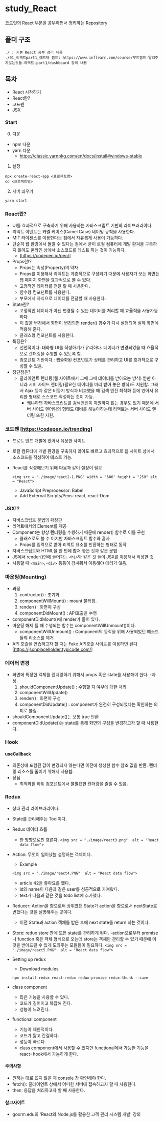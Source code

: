 # study_React

코드잇의 React 부분을 공부하면서 정리하는 Repository

## 폴더 구조

```
./ : 기본 React 공부 정리 내용
./01_리액트part1_애프터 캠프: https://www.inflearn.com/course/부트캠프-알려주지않는것들-리액트-part1/dashboard 강의 내용

```

## 목차

- React 시작하기
- React란?
- 코드펜
- JSX

### Start

0. 다운

- npm 다운
- yarn 다운
  - https://classic.yarnpkg.com/en/docs/install#windows-stable

1. 설정

```
npx create-react-app <프로젝트명>
cd <프로젝트명>
```

2. 서버 띄우기

```
yarn start
```

### React란?

- UI를 효과적으로 구축하기 위해 사용하는 자바스크립트 기반의 라이브러리이다.
- 리액트 이벤트는 카멜 케이스(Camel Case) 네이밍 규칙을 사용한다.
- MIT 라이센스를 이용한다는 점에서 자유롭게 사용이 가능하다.
- 단순히 웹 환경에서 돌릴 수 있다는 점에서 굳이 로컬 컴퓨터에 개발 환겨을 구축하지 않아도 온라인 상에서 소스코드를 테스트 하는 것이 가능하다.
  - [https://codepen.io/pen/]
- Props란!?
  - Props는 속성(Property)의 약자
  - Props를 이용해서 리액트는 계층적으로 구성되기 때문에 사용자가 보는 화면는 웹 페이지 화면을 효과적으로 볼 수 있다.
  - 고정적인 데이터를 전달 할 때 사용한다.
  - 함수형 컨포넌트를 사용한다.
  - 부모에서 자식으로 데이터를 전달할 때 사용한다.
- State란?
  - 고정적인 데이터가 아닌 변경될 수 있는 데이터를 처리할 때 효율적을 사용가능하다.
  - 이 값을 변경해서 화면이 변경되면 render() 함수가 다시 실행되어 실제 화면에 적용해 준다.
  - 클래스형 컨포넌트를 사용한다.
- 특징은?
  - 선언적이다: 대화형 UI를 작성하기가 유리하다. 데이터가 변경되었을 때 효율적으로 렌더링을 수행할 수 있도록 함.
  - 컴포넌트 기반이다.: 캡슐화된 컨포넌트가 상태를 관리하고 UI를 효과적으로 구성할 수 있음.
- 장단점은?
  - 클라이언트 렌더링(웹 사이트에서 그때 그때 데이터를 받아오는 방식) 뿐만 아니라 서버 사이드 렌더링(필요한 데이터를 미리 받아 놓은 방식)도 지원함. 그래서 Ajax 등과 같은 비동기 방식과 비교했을 때 검색 엔진 최적화 등에 있어서 유리한 형태로 스스코드 작성하는 것이 가능.
    - 왜냐하면 자바스크립트를 검색엔진이 지원하지 않는 경우도 있기 때문에 서버 사이드 렌더링의 형태도 대비를 해놓아하는데 리액트는 서버 사이드 렌더링 또한 지원.

### 코드펜 [https://codepen.io/trending]

- 프로트 엔드 개발에 있어서 유용한 사이트
- 로컬 컴퓨터에 개발 환경을 구축하지 않아도 빠르고 효과적으로 웹 사이트 상에서 소스코드를 작성하여 테스트 가능.
- React를 작성해보기 위해 다음과 같이 설정이 필요

  `<img src = "./image/react2-1.PNG" width = "500" height = "250" alt = "React">`

  - JavaScript Preprocessor: Babel
  - Add External Scripts/Pens: react, react-Dom

### JSX!?

- 자바스크립트 문법의 확장판
- 리액트에서의 Element를 제공
- Component는 항상 렌더링을 수행하기 때문에 render() 함수로 이를 구현
  - 클래스로도 볼 수 이지만 자바스크립트 함수와 흡사
  - Props를 입력으로 받아 리액트 요소를 반환하는 형태로 동작
- 자바스크립트와 HTML을 한 번에 합쳐 놓은 것과 같은 문법
- JS에서 render()안에 들어가는 `<h1>`와 같은 것 들이 JSX를 이용해서 작성한 것
- 사용할 때 `<main>`, `<div>` 등등이 감싸줘서 이용해야 에러가 않음.

### 마운팅(Mounting)

- 과정
  1) contructor() : 초기화
  2) componentWillMount() : mount 불러짐.
  3) render() : 화면이 구성
  4) componentDidMount() : API호출을 수행
- componentDidMount()에 render가 들어 있다.
- 마운팅 해제 될 때 수행되는 함수는 componentWillUnmount()이다.
  - componentWillUnmount() : Component의 동작을 위해 사용되었던 메소드들의 리소스를 제거
- API 호출을 연습하고자 할 때는 Fake API호출 사이트를 이용하면 된다. [https://jsonplaceholder.typicode.com/]

### 데이터 변경

- 화면에 특정한 객체를 랜더링하기 위해서 props 혹은 state를 사용해야 한다.
  -과정
  1) shouldComponentUpdate() : 수행할 지 여부에 대한 처리
  2) componentWillUpdate()
  3) render() : 화면이 구성
  4) componentDidUpdate() : component가 완전히 구성되었다는 확인하는 의미로 불림.
- shouldComponentUpdate()는 보통 true 반환
- componentDidUpdate()는 state를 통해 화면의 구성을 변경하고자 할 때 사용한다.

### Hook

#### useCallback

- 의존성에 포함된 값이 변경되지 않는다면 이전에 생성한 함수 참조 값을 반환. 렌더링 리소스를 줄이기 위해서 사용함.
- 장점
  - 최적화된 하위 컴포넌트에서 불필요한 렌더링을 줄일 수 있음.

### Redux

- 상태 관리 라이브러리이다.
- State를 관리해주는 Tool이다.
- Redux 데이터 흐름

  - 한 방향으로만 흐른다.
    `<img src = "./image/react3.png"  alt = "React data flow">`
- Action: 무엇이 일어났늕 설명하는 객체이다.

  - Example

  `<img src = "./image/react4.PNG"  alt = "React data flow">`

  - article 42을 좋아요를 했다.
  - id와 name이 다음과 같은 user를 성공적으로 가져왔다.
  - text가 다음과 같은 것을 todo list에 추가했다.
- Reducer: Action을 함으로써 상위였던 State가 action을 함으로서 nextState로 변했다는 것을 설명해주는 곳이다.

  - 이전 State과 action 객체를 받은 후에 next state를 return 하는 것이다.
- Store: redux store 안에 모든 state를 관리하게 된다.
  -action으로부터 promise나 function 혹은 객체 형식으로 오는데 store는 객체만 관리할 수 있기 때문에 이것을 받아드릴 수 있게 도와주는 모듈들이 필요하다.
  `<img src = "./image/react5.PNG"  alt = "React data flow">`
- Setting up redux

  - Download modules

  ```
  npm install redux react-redux redux-promise redux-thunk --save
  ```
- class component

  - 많은 기능을 사용할 수 있다.
  - 코드가 길어지고 복잡해 진다.
  - 성능이 느려진다.
- functional component

  - 기능이 제한적이다.
  - 코드가 짧고 간결하다.
  - 성능이 빠르다.
  - class component에서 사용할 수 있지만 functional에서 가능한 기능을 react=hook에서 가능하게 한다.

#### 주의사항

- 원하는 대로 뜨지 않을 때 console 창 확인해야 한다.
- fetch(): 클라이언트 상에서 어떠한 서버에 접속하고자 할 때 사용한다.
- then: 응답을 처리하고자 할 때 사용한다.

#### 참고사이트

- goorm.edu의 'React와 Node.js를 활용한 고객 관리 시스템 개발' 강의
